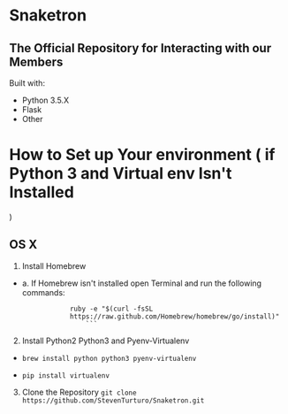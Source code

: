 # Snaketron
## The Official Repository for Interacting with our Members

Built with:
* Python 3.5.X
* Flask
* Other 


# How to Set up Your environment ( if Python 3 and Virtual env Isn't Installed
)

## OS X
1. Install Homebrew
  * a. If Homebrew isn't installed open Terminal and run the following
      commands:

      ```
                  ruby -e "$(curl -fsSL
                  https://raw.github.com/Homebrew/homebrew/go/install)"
                      ```

2. Install Python2 Python3 and Pyenv-Virtualenv
  * ```brew install python python3 pyenv-virtualenv```

  * `pip install virtualenv`

3. Clone the Repository
  ```git clone https://github.com/StevenTurturo/Snaketron.git```
